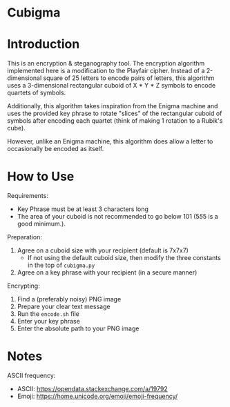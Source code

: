 # Cubigma

# Introduction

This is an encryption & steganography tool. The encryption algorithm implemented here is a modification to the Playfair 
cipher. Instead of a 2-dimensional square of 25 letters to encode pairs of letters, this algorithm uses a 3-dimensional 
rectangular cuboid of X * Y * Z symbols to encode quartets of symbols. 

Additionally, this algorithm takes inspiration from the Enigma machine and uses the provided key phrase to rotate 
"slices" of the rectangular cuboid of symbols after encoding each quartet (think of making 1 rotation to a Rubik's cube). 

However, unlike an Enigma machine, this algorithm does allow a letter to occasionally be encoded as itself.

# How to Use

Requirements:
* Key Phrase must be at least 3 characters long
* The area of your cuboid is not recommended to go below 101 (5*5*5 is a good minimum.).  

Preparation:
1. Agree on a cuboid size with your recipient (default is 7x7x7)
   * If not using the default cuboid size, then modify the three constants in the top of `cubigma.py`
2. Agree on a key phrase with your recipient (in a secure manner)

Encrypting:
1. Find a (preferably noisy) PNG image
2. Prepare your clear text message
3. Run the `encode.sh` file
4. Enter your key phrase
5. Enter the absolute path to your PNG image


# Notes

ASCII frequency:
* ASCII: https://opendata.stackexchange.com/a/19792
* Emoji: https://home.unicode.org/emoji/emoji-frequency/